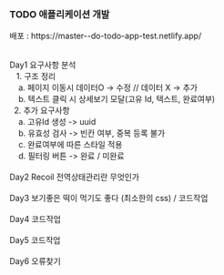 <h3>TODO 애플리케이션 개발</h3>
배포 : https://master--do-todo-app-test.netlify.app/</br>
</br>

Day1 요구사항 분석</br>
   &nbsp; &nbsp;1. 구조 정리</br>
	&nbsp;&nbsp;&nbsp;&nbsp;a. 페이지 이동시 데이터O -> 수정 // 데이터 X -> 추가</br>
	&nbsp;&nbsp;&nbsp;&nbsp;b. 텍스트 클릭 시 상세보기 모달(고유 Id, 텍스트, 완료여부)</br>
    &nbsp;&nbsp;2. 추가 요구사항</br>
	&nbsp;&nbsp;&nbsp;&nbsp;a. 고유Id 생성 -> uuid</br>
	&nbsp;&nbsp;&nbsp;&nbsp;b. 유효성 검사 -> 빈칸 여부, 중복 등록 불가</br>
	&nbsp;&nbsp;&nbsp;&nbsp;c. 완료여부에 따른 스타일 적용</br>
	&nbsp;&nbsp;&nbsp;&nbsp;d. 필터링 버튼 -> 완료 / 미완료</br>
</br>
Day2  Recoil 전역상태관리란 무엇인가</br>
</br>
Day3 보기좋은 떡이 먹기도 좋다 (최소한의 css) / 코드작업</br>
</br>
Day4 코드작업</br>
</br>
Day5 코드작업</br>
</br>
Day6 오류찾기</br>
 
